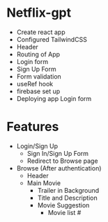 # Netflix-gpt

- Create react app
- Configured TailwindCSS
- Header
- Routing of App
- Login form
- Sign Up Form
- Form validation
- useRef hook
- firebase set up
- Deploying app
Login form

# Features
- Login/Sign Up
    - Sign In/Sign Up Form
    - Redirect to Browse page
- Browse (After authentication)
  - Header
  - Main Movie
    - Trailer in Background
    - Title and Description
    - Movie Suggestion
        - Movie list #
